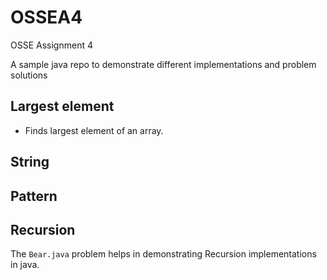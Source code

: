 # OSSEA4
OSSE Assignment 4

A sample java repo to demonstrate different implementations and problem solutions

## Largest element
- Finds largest element of an array.

## String
## Pattern

## Recursion

The `Bear.java` problem helps in demonstrating Recursion implementations in java.
